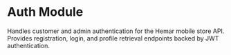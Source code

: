 # Auth Module

Handles customer and admin authentication for the Hemar mobile store API. Provides registration, login, and profile retrieval endpoints backed by JWT authentication.
